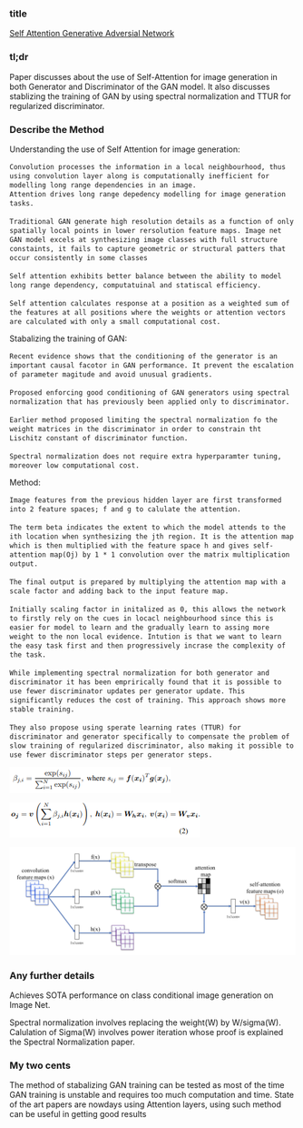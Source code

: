 ### title

[Self Attention Generative Adversial Network](https://arxiv.org/pdf/1805.08318.pdf)

### tl;dr

Paper discusses about the use of Self-Attention for image generation in both Generator and Discriminator of the GAN model. It also discusses stablizing the training of GAN by using spectral normalization and TTUR for regularized discriminator.

### Describe the Method

Understanding the use of Self Attention for image generation:

	Convolution processes the information in a local neighbourhood, thus using convolution layer along is computationally inefficient for modelling long range dependencies in an image.
	Attention drives long range depedency modelling for image generation tasks.

	Traditional GAN generate high resolution details as a function of only spatially local points in lower rersolution feature maps. Image net GAN model excels at synthesizing image classes with full structure constaints, it fails to capture geometric or structural patters that occur consistently in some classes

	Self attention exhibits better balance between the ability to model long range dependency, computatuinal and statiscal efficiency.

	Self attention calculates response at a position as a weighted sum of the features at all positions where the weights or attention vectors are calculated with only a small computational cost.

Stabalizing the training of GAN:

	Recent evidence shows that the conditioning of the generator is an important causal facotor in GAN performance. It prevent the escalation of parameter magitude and avoid unusual gradients.

	Proposed enforcing good conditioning of GAN generators using spectral normalization that has previously been applied only to discriminator.

	Earlier method proposed limiting the spectral normalization fo the weight matrices in the discriminator in order to constrain tht Lischitz constant of discriminator function.

	Spectral normalization does not require extra hyperparamter tuning, moreover low computational cost.

Method:

	Image features from the previous hidden layer are first transformed into 2 feature spaces; f and g to calulate the attention.

	The term beta indicates the extent to which the model attends to the ith location when synthesizing the jth region. It is the attention map which is then multiplied with the feature space h and gives self-attention map(Oj) by 1 * 1 convolution over the matrix multiplication output.

	The final output is prepared by multiplying the attention map with a scale factor and adding back to the input feature map.

	Initially scaling factor in initalized as 0, this allows the network to firstly rely on the cues in locacl neighbourhood since this is easier for model to learn and the gradually learn to assing more weight to the non local evidence. Intution is that we want to learn the easy task first and then progressively incrase the complexity of the task.

	While implementing spectral normalization for both generator and discriminator it has been emprirically found that it is possible to use fewer discriminator updates per generator update. This significantly reduces the cost of training. This approach shows more stable training.

	They also propose using sperate learning rates (TTUR) for discriminator and generator specifically to compensate the problem of slow training of regularized discriminator, also making it possible to use fewer discriminator steps per generator steps.
	

	
![Attention map formula](https://github.com/yash12khandelwal/papers_read/blob/master/images/SAGAN.png)

![Self-Attention Map formula](https://github.com/yash12khandelwal/papers_read/blob/master/images/SAGAN1.png)

![Model architecture](https://github.com/yash12khandelwal/papers_read/blob/master/images/SAGAN2.png)

### Any further details

Achieves SOTA performance on class conditional image generation on Image Net.

Spectral normalization involves replacing the weight(W) by W/sigma(W). Calulation of Sigma(W) involves power iteration whose proof is explained the Spectral Normalization paper.

### My two cents

The method of stabalizing GAN training can be tested as most of the time GAN training is unstable and requires too much computation and time. 
State of the art papers are nowdays using Attention layers, using such method can be useful in getting good results
